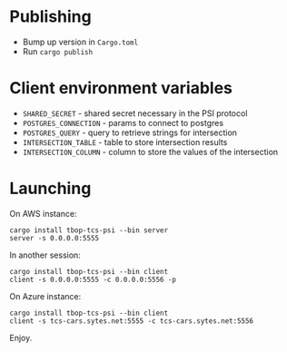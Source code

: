 # Publishing
- Bump up version in `Cargo.toml`
- Run `cargo publish`

# Client environment variables
- `SHARED_SECRET` - shared secret necessary in the PSI protocol
- `POSTGRES_CONNECTION` - params to connect to postgres
- `POSTGRES_QUERY` - query to retrieve strings for intersection
- `INTERSECTION_TABLE` - table to store intersection results
- `INTERSECTION_COLUMN` - column to store the values of the intersection

# Launching
On AWS instance:
```
cargo install tbop-tcs-psi --bin server
server -s 0.0.0.0:5555
```
In another session:
```
cargo install tbop-tcs-psi --bin client
client -s 0.0.0.0:5555 -c 0.0.0.0:5556 -p
```
On Azure instance:
```
cargo install tbop-tcs-psi --bin client
client -s tcs-cars.sytes.net:5555 -c tcs-cars.sytes.net:5556
```
Enjoy.

